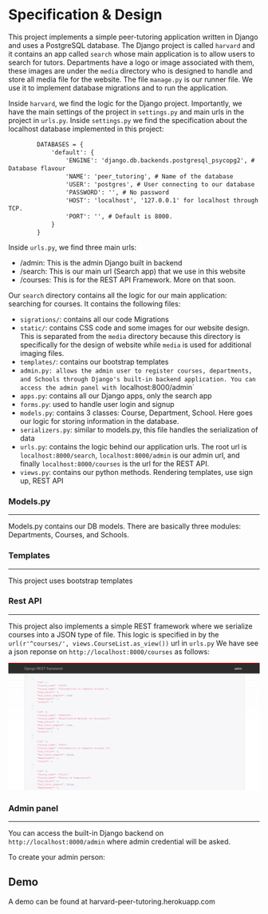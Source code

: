 # Specification & Design


This project implements a simple peer-tutoring application written in Django and
uses a PostgreSQL database. The Django project is called `harvard` and it contains
an app called `search` whose main application is to allow users to search for
tutors. Departments have a logo or image associated with them, these images are
under the `media` directory who is designed to handle and store all media file
for the website. The file `manage.py` is our runner file. We use it to implement
database migrations and to run the application.

Inside `harvard`, we find the logic for the Django project. Importantly, we
have the main settings of the project in `settings.py` and main urls in the project
in `urls.py`. Inside `settings.py` we find the specification about the localhost
database implemented in this project:

			DATABASES = {
			    'default': {
			        'ENGINE': 'django.db.backends.postgresql_psycopg2', # Database flavour
			        'NAME': 'peer_tutoring', # Name of the database
			        'USER': 'postgres', # User connecting to our database
			        'PASSWORD': '', # No password
			        'HOST': 'localhost', '127.0.0.1' for localhost through TCP.
			        'PORT': '', # Default is 8000.
			    }
			}

Inside `urls.py`, we find three main urls:

* /admin: This is the admin Django built in backend
* /search: This is our main url (Search app) that we use in this website
* /courses: This is for the REST API Framework. More on that soon.

Our `search` directory contains all the logic for our main application: searching
for courses. It contains the following files:

* `sigrations/`: contains all our code Migrations
* `static/`: contains CSS code and some images for our website design. This is
separated from the `media` directory because this directory is specifically
for the design of website while `media` is used for additional imaging files.
* `templates/`: contains our bootstrap templates
* `admin.py: allows the admin user to register courses, departments, and Schools
through Django's built-in backend application. You can access the admin panel with
`localhost:8000/admin`
* `apps.py`: contains all our Django apps, only the search app
* `forms.py`: used to handle user login and signup
* `models.py`: contains 3 classes: Course, Department, School. Here goes our logic
for storing information in the database.
* `serializers.py`: similar to models.py, this file handles the serialization of data
* `urls.py`: contains the logic behind our application urls. The root url is
`localhost:8000/search`, `localhost:8000/admin` is our admin url, and finally
`localhost:8000/courses` is the url for the REST API.
* `views.py`: contains our python methods. Rendering templates, use sign up, REST API

### Models.py
---

Models.py contains our DB models. There are basically three modules: Departments, Courses, and Schools.

### Templates
---

This project uses bootstrap templates


### Rest API
---

This project also implements a simple REST framework where we serialize courses into a JSON type of file.
This logic is specified in by the `url(r'^courses/', views.CourseList.as_view())` url in `urls.py`
We have see a json reponse on `http://localhost:8000/courses` as follows:

![JSON](hpt_3.png)

### Admin panel
---

You can access the built-in Django backend on `http://localhost:8000/admin` where
admin credential will be asked.

To create your admin person:



Demo
----

A demo can be found at harvard-peer-tutoring.herokuapp.com
